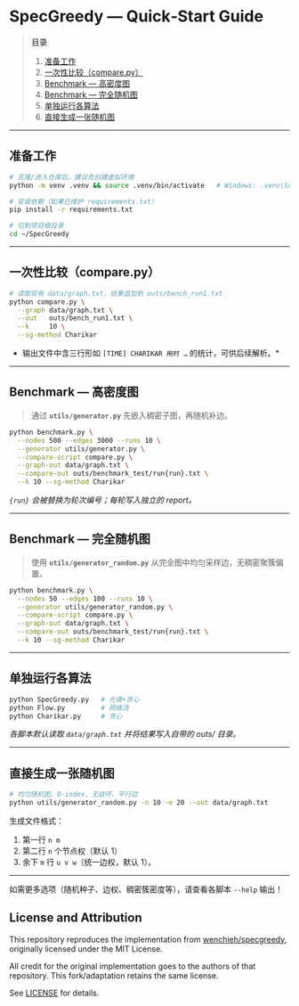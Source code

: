 # SpecGreedy — Quick‑Start Guide

> **目录**
>
> 1. [准备工作](#准备工作)
> 2. [一次性比较（compare.py）](#一次性比较comparepy)
> 3. [Benchmark — 高密度图](#benchmark--高密度图)
> 4. [Benchmark — 完全随机图](#benchmark--完全随机图)
> 5. [单独运行各算法](#单独运行各算法)
> 6. [直接生成一张随机图](#直接生成一张随机图)

---

## 准备工作

```bash
# 克隆/进入仓库后，建议先创建虚拟环境
python -m venv .venv && source .venv/bin/activate   # Windows: .venv\Scripts\activate

# 安装依赖（如果已维护 requirements.txt）
pip install -r requirements.txt

# 切到项目根目录
cd ~/SpecGreedy
```

---

## 一次性比较（compare.py）

```bash
# 读取现有 data/graph.txt，结果追加到 outs/bench_run1.txt
python compare.py \
  --graph data/graph.txt \
  --out   outs/bench_run1.txt \
  --k     10 \
  --sg-method Charikar
```

* 输出文件中含三行形如 `[TIME] CHARIKAR 用时 …` 的统计，可供后续解析。\*

---

## Benchmark — 高密度图

> 通过 **`utils/generator.py`** 先嵌入稠密子图，再随机补边。

```bash
python benchmark.py \
  --nodes 500 --edges 3000 --runs 10 \
  --generator utils/generator.py \
  --compare-script compare.py \
  --graph-out data/graph.txt \
  --compare-out outs/benchmark_test/run{run}.txt \
  --k 10 --sg-method Charikar
```

*`{run}` 会被替换为轮次编号；每轮写入独立的 report。*

---

## Benchmark — 完全随机图

> 使用 **`utils/generator_random.py`** 从完全图中均匀采样边，无稠密聚簇偏置。

```bash
python benchmark.py \
  --nodes 50 --edges 100 --runs 10 \
  --generator utils/generator_random.py \
  --compare-script compare.py \
  --graph-out data/graph.txt \
  --compare-out outs/benchmark_test/run{run}.txt \
  --k 10 --sg-method Charikar
```

---

## 单独运行各算法

```bash
python SpecGreedy.py   # 光谱+贪心
python Flow.py         # 网络流
python Charikar.py     # 贪心
```

*各脚本默认读取 `data/graph.txt` 并将结果写入自带的 outs/ 目录。*

---

## 直接生成一张随机图

```bash
# 均匀随机图，0‑index，无自环、平行边
python utils/generator_random.py -n 10 -e 20 --out data/graph.txt
```

生成文件格式：

1. 第一行 `n m`
2. 第二行 `n` 个节点权（默认 1）
3. 余下 `m` 行 `u v w`（统一边权，默认 1）。

---

如需更多选项（随机种子、边权、稠密簇密度等），请查看各脚本 `--help` 输出！

## License and Attribution

This repository reproduces the implementation from [wenchieh/specgreedy](https://github.com/wenchieh/specgreedy), originally licensed under the MIT License.

All credit for the original implementation goes to the authors of that repository. This fork/adaptation retains the same license.

See [LICENSE](LICENSE) for details.
